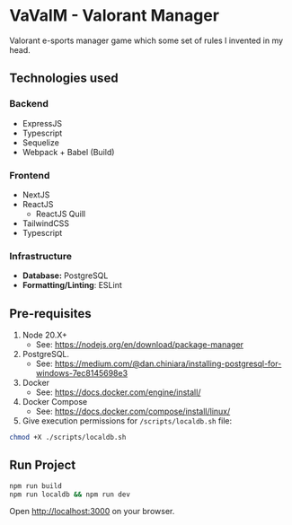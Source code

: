 # VaValM - Valorant Manager

Valorant e-sports manager game which some set of rules I invented in my head.

## Technologies used

### Backend

- ExpressJS
- Typescript
- Sequelize
- Webpack + Babel (Build)

### Frontend

- NextJS
- ReactJS
  - ReactJS Quill
- TailwindCSS
- Typescript

### Infrastructure

- **Database:** PostgreSQL
- **Formatting/Linting**: ESLint

## Pre-requisites

1. Node 20.X+
    - See: <https://nodejs.org/en/download/package-manager>
2. PostgreSQL.
    - See: <https://medium.com/@dan.chiniara/installing-postgresql-for-windows-7ec8145698e3>
3. Docker
    - See: <https://docs.docker.com/engine/install/>
4. Docker Compose
    - See: <https://docs.docker.com/compose/install/linux/>
5. Give execution permissions for `/scripts/localdb.sh` file:

```bash
chmod +X ./scripts/localdb.sh
```

## Run Project

```bash
npm run build
npm run localdb && npm run dev
```

Open [http://localhost:3000](http://localhost:3000) on your browser.
